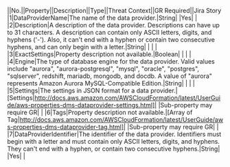 ||No.||Property||Description||Type||Threat Context||GR Required||Jira Story
|1|DataProviderName|The name of the data provider.|String| |Yes| |
|2|Description|A description of the data provider. Descriptions can have up to 31 characters.  A description can contain only ASCII letters, digits, and hyphens ('-'). Also, it can't  end with a hyphen or contain two consecutive hyphens, and can only begin with a letter.|String| | | |
|3|ExactSettings|Property description not available.|Boolean| | | |
|4|Engine|The type of database engine for the data provider. Valid values include "aurora",  "aurora-postgresql", "mysql", "oracle", "postgres",  "sqlserver", redshift, mariadb, mongodb, and docdb. A value of "aurora" represents Amazon Aurora MySQL-Compatible Edition.|String| | | |
|5|Settings|The settings in JSON format for a data provider.|[Settings|http://docs.aws.amazon.com/AWSCloudFormation/latest/UserGuide/aws-properties-dms-dataprovider-settings.html]| |Sub-property may require GR| |
|6|Tags|Property description not available.|[Array of Tag|http://docs.aws.amazon.com/AWSCloudFormation/latest/UserGuide/aws-properties-dms-dataprovider-tag.html]| |Sub-property may require GR| |
|7|DataProviderIdentifier|The identifier of the data provider. Identifiers must begin with a letter  and must contain only ASCII letters, digits, and hyphens. They can't end with  a hyphen, or contain two consecutive hyphens.|String| |Yes| |
